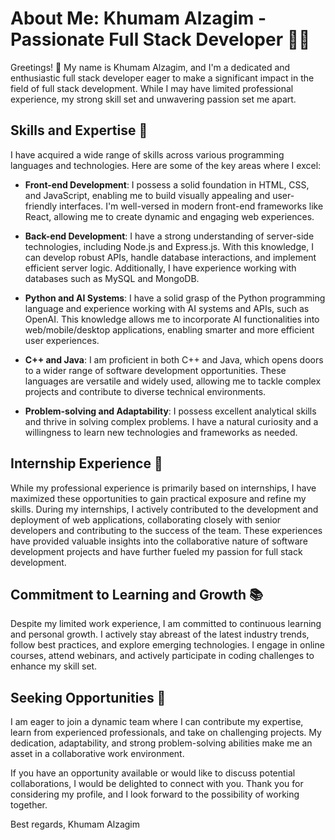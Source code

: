 # About Me: Khumam Alzagim - Passionate Full Stack Developer 👨‍💻

Greetings! 👋 My name is Khumam Alzagim, and I'm a dedicated and enthusiastic full stack developer eager to make a significant impact in the field of full stack development. While I may have limited professional experience, my strong skill set and unwavering passion set me apart.

## Skills and Expertise 🚀

I have acquired a wide range of skills across various programming languages and technologies. Here are some of the key areas where I excel:

- **Front-end Development**: I possess a solid foundation in HTML, CSS, and JavaScript, enabling me to build visually appealing and user-friendly interfaces. I'm well-versed in modern front-end frameworks like React, allowing me to create dynamic and engaging web experiences.

- **Back-end Development**: I have a strong understanding of server-side technologies, including Node.js and Express.js. With this knowledge, I can develop robust APIs, handle database interactions, and implement efficient server logic. Additionally, I have experience working with databases such as MySQL and MongoDB.

- **Python and AI Systems**: I have a solid grasp of the Python programming language and experience working with AI systems and APIs, such as OpenAI. This knowledge allows me to incorporate AI functionalities into web/mobile/desktop applications, enabling smarter and more efficient user experiences.

- **C++ and Java**: I am proficient in both C++ and Java, which opens doors to a wider range of software development opportunities. These languages are versatile and widely used, allowing me to tackle complex projects and contribute to diverse technical environments.

- **Problem-solving and Adaptability**: I possess excellent analytical skills and thrive in solving complex problems. I have a natural curiosity and a willingness to learn new technologies and frameworks as needed.

## Internship Experience 💼

While my professional experience is primarily based on internships, I have maximized these opportunities to gain practical exposure and refine my skills. During my internships, I actively contributed to the development and deployment of web applications, collaborating closely with senior developers and contributing to the success of the team. These experiences have provided valuable insights into the collaborative nature of software development projects and have further fueled my passion for full stack development.

## Commitment to Learning and Growth 📚

Despite my limited work experience, I am committed to continuous learning and personal growth. I actively stay abreast of the latest industry trends, follow best practices, and explore emerging technologies. I engage in online courses, attend webinars, and actively participate in coding challenges to enhance my skill set.

## Seeking Opportunities 🌟

I am eager to join a dynamic team where I can contribute my expertise, learn from experienced professionals, and take on challenging projects. My dedication, adaptability, and strong problem-solving abilities make me an asset in a collaborative work environment.

If you have an opportunity available or would like to discuss potential collaborations, I would be delighted to connect with you. Thank you for considering my profile, and I look forward to the possibility of working together.

Best regards,
Khumam Alzagim
